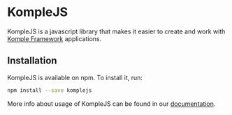 # KompleJS

KompleJS is a javascript library that makes it easier to create and work with [Komple Framework](https://github.com/KompleTeam/komple-framework) applications.

## Installation

KompleJS is available on npm. To install it, run:

```bash
npm install --save komplejs
```

More info about usage of KompleJS can be found in our [documentation](https://docs.komple.io/komplejs/overview).
